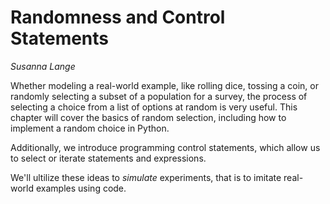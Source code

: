 # Randomness and Control Statements

*Susanna Lange*

Whether modeling a real-world example, like rolling dice, tossing a coin, or randomly selecting a subset of a population for a survey, the process of selecting a choice from a list of options at random is very useful. This chapter will cover the basics of random selection, including how to implement a random choice in Python.

Additionally, we introduce programming control statements, which allow us to select or iterate statements and expressions.

We'll ultilize these ideas to *simulate* experiments, that is to imitate real-world examples using code.